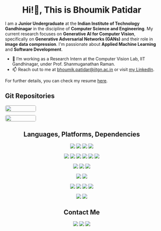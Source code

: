 <h1 align="center">Hi!👋, This is Bhoumik Patidar</h1>

I am a **Junior Undergraduate** at the **Indian Institute of Technology Gandhinagar** in the discipline of **Computer Science and Engineering**. My current research focuses on **Generative AI for Computer Vision**, specifically on **Generative Adversarial Networks (GANs)** and their role in **image data compression**. I'm passionate about **Applied Machine Learning** and **Software Development**.

- 🌱 I’m working as a Research Intern at the Computer Vision Lab, IIT Gandhinagar, under Prof. Shanmuganathan Raman. 
- 📫 Reach out to me at bhoumik.patidar@iitgn.ac.in or visit [my LinkedIn](https://www.linkedin.com/in/bhoumik-patidar-586a2524a/).

For further details, you can check my resume [here](./Resume.pdf).

## Git Repositories

<div style="display: flex; flex-direction: column;">
  <div style="max-width: 100px; width: 100%; margin-bottom: 10px;">
    <a href="https://github.com/BhoumikPatidar/Machine-Learning-Based-Plant-Electrophysiological-Signal-Study-CS299-Project">
      <img src="https://github-readme-stats.vercel.app/api/pin/?username=BhoumikPatidar&repo=Machine-Learning-Based-Plant-Electrophysiological-Signal-Study-CS299-Project" style="width: 100%; height: auto; border: 1px solid #ccc; border-radius: 5px;" />
    </a>
  </div>

  <div style="max-width: 100px; width: 100%;">
    <a href="https://github.com/BhoumikPatidar/Numerical-Analysis-Of-Ideological-Outreach-In-Social-Media-Networks">
      <img src="https://github-readme-stats.vercel.app/api/pin/?username=BhoumikPatidar&repo=Numerical-Analysis-Of-Ideological-Outreach-In-Social-Media-Networks" style="width: 100%; height: auto; border: 1px solid #ccc; border-radius: 5px;" />
    </a>
  </div>
</div>


<h2 align="center">Languages, Platforms, Dependencies</h2>
<p>
<div align="center">
  <img src="https://img.shields.io/badge/python-3670A0?style=for-the-badge&logo=python&logoColor=ffdd54" />
  <img src="https://img.shields.io/badge/c-%2300599C.svg?style=for-the-badge&logo=c&logoColor=white">
  <img src="https://img.shields.io/badge/c++-%2300599C.svg?style=for-the-badge&logo=c%2B%2B&logoColor=white">
  <img src="https://img.shields.io/badge/matlab-%23008080.svg?style=for-the-badge&logo=matlab&logoColor=white">
</div>
</p>
<p>
<div align="center">
  <img src="https://img.shields.io/badge/numpy-%23013243.svg?style=for-the-badge&logo=numpy&logoColor=white">
  <img src="https://img.shields.io/badge/pandas-%23150458.svg?style=for-the-badge&logo=pandas&logoColor=white">
  <img src="https://img.shields.io/badge/scipy-%230C55A5.svg?style=for-the-badge&logo=scipy&logoColor=white">
  <img src="https://img.shields.io/badge/scikit--learn-%23F7931E.svg?style=for-the-badge&logo=scikit-learn&logoColor=white">
  <img src="https://img.shields.io/badge/matplotlib-%23ffffff.svg?style=for-the-badge&logo=matplotlib&logoColor=black">
  <img src="https://img.shields.io/badge/seaborn-%23FFA07A.svg?style=for-the-badge&logoColor=white">
</div>
</p>
<p>
<div align="center">
  <img src="https://img.shields.io/badge/tensorflow-%23FF6F00.svg?style=for-the-badge&logo=tensorflow&logoColor=white" />
  <img src="https://img.shields.io/badge/pytorch-%23EE4C2C.svg?style=for-the-badge&logo=pytorch&logoColor=white" />
  <img src="https://img.shields.io/badge/keras-%23D00000.svg?style=for-the-badge&logo=keras&logoColor=white" />
</div>
</p>
<p>
<div align="center">
  <img src="https://img.shields.io/badge/jupyter-%23FA0F00.svg?style=for-the-badge&logo=jupyter&logoColor=white" />
  <img src="https://img.shields.io/badge/google%20colab-%23F9AB00.svg?style=for-the-badge&logo=google-colab&logoColor=white" />
</div>
</p>
<p>
<div align="center">
  <img src="https://img.shields.io/badge/pcb%20designing-%23000080.svg?style=for-the-badge&logo=pcb-designing&logoColor=white" />
  <img src="https://img.shields.io/badge/ltspice-%23000080.svg?style=for-the-badge&logo=ltspice&logoColor=white" />
  <img src="https://img.shields.io/badge/arduino-%2300979D.svg?style=for-the-badge&logo=arduino&logoColor=white" />
  <img src="https://img.shields.io/badge/DAQ-%23000080.svg?style=for-the-badge&logo=DAQ&logoColor=white" />
</div>
</p>
<p>
<div align="center">
  <img src="https://img.shields.io/badge/Autodesk%20Inventor-%23F58500.svg?style=for-the-badge&logo=autodesk-inventor&logoColor=white" />
  <img src="https://img.shields.io/badge/Fusion%20360-%23F58500.svg?style=for-the-badge&logo=fusion-360&logoColor=white" />
</div>
</p>


<h2 align="center">Contact Me</h2>
<p>
<div align="center">
  <a href="https://www.linkedin.com/in/bhoumik-patidar-586a2524a/"><img src="https://img.shields.io/badge/linkedin-%230077B5.svg?style=for-the-badge&logo=linkedin&logoColor=white" /></a>
  <a href="mailto:bhoumik.patidar@iitgn.ac.in"><img src="https://img.shields.io/badge/Gmail-D14836?style=for-the-badge&logo=gmail&logoColor=white" /></a>
  <a href="https://twitter.com/Bhoumik03"><img src="https://img.shields.io/badge/twitter-%231DA1F2.svg?style=for-the-badge&logo=twitter&logoColor=white" /></a>
</div>
</p>
